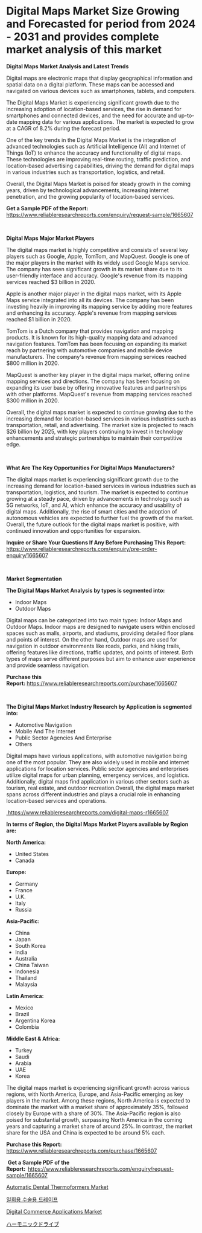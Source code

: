 <p><h1>Digital Maps Market Size Growing and Forecasted for period from 2024 - 2031 and provides complete market analysis of this market</h1></p><p><strong>Digital Maps Market Analysis and Latest Trends</strong></p>
<p><p>Digital maps are electronic maps that display geographical information and spatial data on a digital platform. These maps can be accessed and navigated on various devices such as smartphones, tablets, and computers.</p><p>The Digital Maps Market is experiencing significant growth due to the increasing adoption of location-based services, the rise in demand for smartphones and connected devices, and the need for accurate and up-to-date mapping data for various applications. The market is expected to grow at a CAGR of 8.2% during the forecast period.</p><p>One of the key trends in the Digital Maps Market is the integration of advanced technologies such as Artificial Intelligence (AI) and Internet of Things (IoT) to enhance the accuracy and functionality of digital maps. These technologies are improving real-time routing, traffic prediction, and location-based advertising capabilities, driving the demand for digital maps in various industries such as transportation, logistics, and retail.</p><p>Overall, the Digital Maps Market is poised for steady growth in the coming years, driven by technological advancements, increasing internet penetration, and the growing popularity of location-based services.</p></p>
<p><strong>Get a Sample PDF of the Report:&nbsp;</strong> <a href="https://www.reliableresearchreports.com/enquiry/request-sample/1665607">https://www.reliableresearchreports.com/enquiry/request-sample/1665607</a></p>
<p>&nbsp;</p>
<p><strong>Digital Maps Major Market Players</strong></p>
<p><p>The digital maps market is highly competitive and consists of several key players such as Google, Apple, TomTom, and MapQuest. Google is one of the major players in the market with its widely used Google Maps service. The company has seen significant growth in its market share due to its user-friendly interface and accuracy. Google's revenue from its mapping services reached $3 billion in 2020.</p><p>Apple is another major player in the digital maps market, with its Apple Maps service integrated into all its devices. The company has been investing heavily in improving its mapping service by adding more features and enhancing its accuracy. Apple's revenue from mapping services reached $1 billion in 2020.</p><p>TomTom is a Dutch company that provides navigation and mapping products. It is known for its high-quality mapping data and advanced navigation features. TomTom has been focusing on expanding its market reach by partnering with automotive companies and mobile device manufacturers. The company's revenue from mapping services reached $800 million in 2020.</p><p>MapQuest is another key player in the digital maps market, offering online mapping services and directions. The company has been focusing on expanding its user base by offering innovative features and partnerships with other platforms. MapQuest's revenue from mapping services reached $300 million in 2020.</p><p>Overall, the digital maps market is expected to continue growing due to the increasing demand for location-based services in various industries such as transportation, retail, and advertising. The market size is projected to reach $26 billion by 2025, with key players continuing to invest in technology enhancements and strategic partnerships to maintain their competitive edge.</p></p>
<p>&nbsp;</p>
<p><strong>What Are The Key Opportunities For Digital Maps Manufacturers?</strong></p>
<p><p>The digital maps market is experiencing significant growth due to the increasing demand for location-based services in various industries such as transportation, logistics, and tourism. The market is expected to continue growing at a steady pace, driven by advancements in technology such as 5G networks, IoT, and AI, which enhance the accuracy and usability of digital maps. Additionally, the rise of smart cities and the adoption of autonomous vehicles are expected to further fuel the growth of the market. Overall, the future outlook for the digital maps market is positive, with continued innovation and opportunities for expansion.</p></p>
<p><strong>Inquire or Share Your Questions If Any Before Purchasing This Report:</strong> <a href="https://www.reliableresearchreports.com/enquiry/pre-order-enquiry/1665607">https://www.reliableresearchreports.com/enquiry/pre-order-enquiry/1665607</a></p>
<p>&nbsp;</p>
<p><strong>Market Segmentation</strong></p>
<p><strong>The Digital Maps Market Analysis by types is segmented into:</strong></p>
<p><ul><li>Indoor Maps</li><li>Outdoor Maps</li></ul></p>
<p><p>Digital maps can be categorized into two main types: Indoor Maps and Outdoor Maps. Indoor maps are designed to navigate users within enclosed spaces such as malls, airports, and stadiums, providing detailed floor plans and points of interest. On the other hand, Outdoor maps are used for navigation in outdoor environments like roads, parks, and hiking trails, offering features like directions, traffic updates, and points of interest. Both types of maps serve different purposes but aim to enhance user experience and provide seamless navigation.</p></p>
<p><strong>Purchase this Report:&nbsp;</strong><a href="https://www.reliableresearchreports.com/purchase/1665607">https://www.reliableresearchreports.com/purchase/1665607</a></p>
<p>&nbsp;</p>
<p><strong>The Digital Maps Market Industry Research by Application is segmented into:</strong></p>
<p><ul><li>Automotive Navigation</li><li>Mobile And The Internet</li><li>Public Sector Agencies And Enterprise</li><li>Others</li></ul></p>
<p><p>Digital maps have various applications, with automotive navigation being one of the most popular. They are also widely used in mobile and internet applications for location services. Public sector agencies and enterprises utilize digital maps for urban planning, emergency services, and logistics. Additionally, digital maps find application in various other sectors such as tourism, real estate, and outdoor recreation.Overall, the digital maps market spans across different industries and plays a crucial role in enhancing location-based services and operations.</p></p>
<p><a href="https://www.reliableresearchreports.com/digital-maps-r1665607">&nbsp;https://www.reliableresearchreports.com/digital-maps-r1665607</a></p>
<p><strong>In terms of Region, the Digital Maps Market Players available by Region are:</strong></p>
<p>
    <p> <strong> North America: </strong>
        <ul>
            <li>United States</li>
            <li>Canada</li>
        </ul>
        </p> 
    <p> <strong> Europe: </strong>
        <ul>
            <li>Germany</li>
            <li>France</li>
            <li>U.K.</li>
            <li>Italy</li>
            <li>Russia</li>
        </ul>
        </p> 
    <p> <strong> Asia-Pacific: </strong>
        <ul>
            <li>China</li>
            <li>Japan</li>
            <li>South Korea</li>
            <li>India</li>
            <li>Australia</li>
            <li>China Taiwan</li>
            <li>Indonesia</li>
            <li>Thailand</li>
            <li>Malaysia</li>
        </ul>
        </p> 
    <p> <strong> Latin America: </strong>
        <ul>
            <li>Mexico</li>
            <li>Brazil</li>
            <li>Argentina Korea</li>
            <li>Colombia</li>
        </ul>
        </p> 
    <p> <strong> Middle East & Africa: </strong>
        <ul>
            <li>Turkey</li>
            <li>Saudi</li>
            <li>Arabia</li>
            <li>UAE</li>
            <li>Korea</li>
        </ul>
    </p>
    </p>
<p><p>The digital maps market is experiencing significant growth across various regions, with North America, Europe, and Asia-Pacific emerging as key players in the market. Among these regions, North America is expected to dominate the market with a market share of approximately 35%, followed closely by Europe with a share of 30%. The Asia-Pacific region is also poised for substantial growth, surpassing North America in the coming years and capturing a market share of around 25%. In contrast, the market share for the USA and China is expected to be around 5% each.</p></p>
<p><strong>Purchase this Report: </strong><a href="https://www.reliableresearchreports.com/purchase/1665607">https://www.reliableresearchreports.com/purchase/1665607</a></p>
<p>&nbsp;<strong>Get a Sample PDF of the Report:&nbsp;&nbsp;</strong><a href="https://www.reliableresearchreports.com/enquiry/request-sample/1665607">https://www.reliableresearchreports.com/enquiry/request-sample/1665607</a></p>
<p><strong></strong></p>
<p><p><a href="https://www.linkedin.com/pulse/automatic-dental-thermoformers-market-size-reflecting-forecast-tolbf">Automatic Dental Thermoformers Market</a></p><p><a href="https://github.com/hxzi07639916/Market-Research-Report-List-2/blob/main/371905458734.md">일회용 수술용 드레이프</a></p><p><a href="https://github.com/mabutironaldo/Market-Research-Report-List-4/blob/main/digital-commerce-applications-market.md">Digital Commerce Applications Market</a></p><p><a href="https://github.com/ihabdkwlxs948/Market-Research-Report-List-2/blob/main/405992359865.md">ハーモニックドライブ</a></p></p>